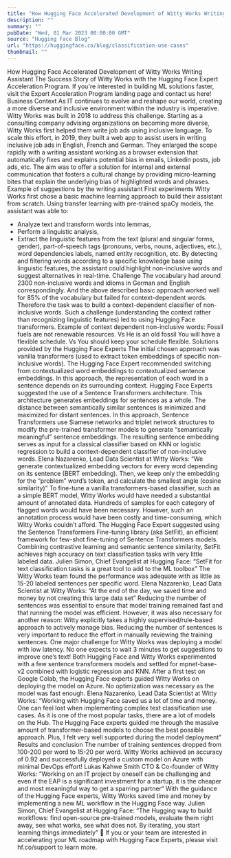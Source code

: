```yaml
---
title: "How Hugging Face Accelerated Development of Witty Works Writing Assistant"
description: ""
summary: ""
pubDate: "Wed, 01 Mar 2023 00:00:00 GMT"
source: "Hugging Face Blog"
url: "https://huggingface.co/blog/classification-use-cases"
thumbnail: ""
---
```


How Hugging Face Accelerated Development of Witty Works Writing Assistant
The Success Story of Witty Works with the Hugging Face Expert Acceleration Program.
If you're interested in building ML solutions faster, visit the Expert Acceleration Program landing page and contact us here!
Business Context
As IT continues to evolve and reshape our world, creating a more diverse and inclusive environment within the industry is imperative. Witty Works was built in 2018 to address this challenge. Starting as a consulting company advising organizations on becoming more diverse, Witty Works first helped them write job ads using inclusive language. To scale this effort, in 2019, they built a web app to assist users in writing inclusive job ads in English, French and German. They enlarged the scope rapidly with a writing assistant working as a browser extension that automatically fixes and explains potential bias in emails, Linkedin posts, job ads, etc. The aim was to offer a solution for internal and external communication that fosters a cultural change by providing micro-learning bites that explain the underlying bias of highlighted words and phrases.
Example of suggestions by the writing assistant
First experiments
Witty Works first chose a basic machine learning approach to build their assistant from scratch. Using transfer learning with pre-trained spaCy models, the assistant was able to:
- Analyze text and transform words into lemmas,
- Perform a linguistic analysis,
- Extract the linguistic features from the text (plural and singular forms, gender), part-of-speech tags (pronouns, verbs, nouns, adjectives, etc.), word dependencies labels, named entity recognition, etc.
By detecting and filtering words according to a specific knowledge base using linguistic features, the assistant could highlight non-inclusive words and suggest alternatives in real-time.
Challenge
The vocabulary had around 2300 non-inclusive words and idioms in German and English correspondingly. And the above described basic approach worked well for 85% of the vocabulary but failed for context-dependent words. Therefore the task was to build a context-dependent classifier of non-inclusive words. Such a challenge (understanding the context rather than recognizing linguistic features) led to using Hugging Face transformers.
Example of context dependent non-inclusive words:
Fossil fuels are not renewable resources. Vs He is an old fossil
You will have a flexible schedule. Vs You should keep your schedule flexible.
Solutions provided by the Hugging Face Experts
The initial chosen approach was vanilla transformers (used to extract token embeddings of specific non-inclusive words). The Hugging Face Expert recommended switching from contextualized word embeddings to contextualized sentence embeddings. In this approach, the representation of each word in a sentence depends on its surrounding context.
Hugging Face Experts suggested the use of a Sentence Transformers architecture. This architecture generates embeddings for sentences as a whole. The distance between semantically similar sentences is minimized and maximized for distant sentences.
In this approach, Sentence Transformers use Siamese networks and triplet network structures to modify the pre-trained transformer models to generate “semantically meaningful” sentence embeddings.
The resulting sentence embedding serves as input for a classical classifier based on KNN or logistic regression to build a context-dependent classifier of non-inclusive words.
Elena Nazarenko, Lead Data Scientist at Witty Works:
“We generate contextualized embedding vectors for every word depending on its
sentence (BERT embedding). Then, we keep only the embedding for the “problem”
word’s token, and calculate the smallest angle (cosine similarity)”
To fine-tune a vanilla transformers-based classifier, such as a simple BERT model, Witty Works would have needed a substantial amount of annotated data. Hundreds of samples for each category of flagged words would have been necessary. However, such an annotation process would have been costly and time-consuming, which Witty Works couldn’t afford.
The Hugging Face Expert suggested using the Sentence Transformers Fine-tuning library (aka SetFit), an efficient framework for few-shot fine-tuning of Sentence Transformers models. Combining contrastive learning and semantic sentence similarity, SetFit achieves high accuracy on text classification tasks with very little labeled data.
Julien Simon, Chief Evangelist at Hugging Face:
“SetFit for text classification tasks is a great tool to add to the ML toolbox”
The Witty Works team found the performance was adequate with as little as 15-20 labeled sentences per specific word.
Elena Nazarenko, Lead Data Scientist at Witty Works:
“At the end of the day, we saved time and money by not creating this large data set”
Reducing the number of sentences was essential to ensure that model training remained fast and that running the model was efficient. However, it was also necessary for another reason: Witty explicitly takes a highly supervised/rule-based approach to actively manage bias. Reducing the number of sentences is very important to reduce the effort in manually reviewing the training sentences.
One major challenge for Witty Works was deploying a model with low latency. No one expects to wait 3 minutes to get suggestions to improve one’s text! Both Hugging Face and Witty Works experimented with a few sentence transformers models and settled for mpnet-base-v2 combined with logistic regression and KNN.
After a first test on Google Colab, the Hugging Face experts guided Witty Works on deploying the model on Azure. No optimization was necessary as the model was fast enough.
Elena Nazarenko, Lead Data Scientist at Witty Works:
“Working with Hugging Face saved us a lot of time and money.
One can feel lost when implementing complex text classification use cases.
As it is one of the most popular tasks, there are a lot of models on the Hub.
The Hugging Face experts guided me through the massive amount of transformer-based
models to choose the best possible approach.
Plus, I felt very well supported during the model deployment”
Results and conclusion
The number of training sentences dropped from 100-200 per word to 15-20 per word. Witty Works achieved an accuracy of 0.92 and successfully deployed a custom model on Azure with minimal DevOps effort!
Lukas Kahwe Smith CTO & Co-founder of Witty Works:
“Working on an IT project by oneself can be challenging and even if
the EAP is a significant investment for a startup, it is the cheaper
and most meaningful way to get a sparring partner“
With the guidance of the Hugging Face experts, Witty Works saved time and money by implementing a new ML workflow in the Hugging Face way.
Julien Simon, Chief Evangelist at Hugging Face:
“The Hugging way to build workflows:
find open-source pre-trained models,
evaluate them right away,
see what works, see what does not.
By iterating, you start learning things immediately”
🤗 If you or your team are interested in accelerating your ML roadmap with Hugging Face Experts, please visit hf.co/support to learn more.